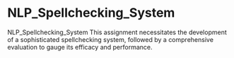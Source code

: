 # NLP_Spellchecking_System
NLP_Spellchecking_System  This assignment necessitates the development of a sophisticated spellchecking system, followed by a comprehensive evaluation to gauge its efficacy and performance.
